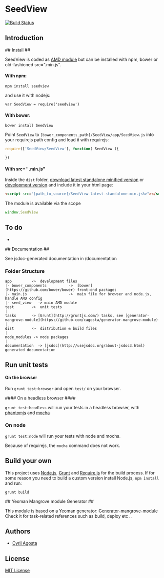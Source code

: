 # SeedView  
[![Build Status](https://secure.travis-ci.org/cagosta/SeedView.png?branch=master)](https://travis-ci.org/cagosta/SeedView)


## Introduction ##





## Install ##

SeedView is coded as [AMD module](http://requirejs.org/docs/whyamd.html) but can be installed with npm, bower or old-fashioned src=".min.js".

#### With npm: ####

```
npm install seedview
```

and use it with nodejs: 
```
var SeedView = require('seedview')
```

#### With bower: ####

``` 
bower install SeedView
```

Point `SeedView` to `[bower_components_path]/SeedView/app/SeedView.js` into your requirejs path config 
and load it with requirejs:  

```javascript
require(['SeedView/SeedView'], function( SeedView ){

})
```


#### With src=" .min.js" ####


Inside the `dist` folder, [download latest standalone minified version](https://raw.github.com/cagosta/SeedView/master/dist/SeedView-latest-standalone-min.js) or [development version](https://raw.github.com/cagosta/SeedView/master/dist/SeedView-latest-standalone.js) and include it in your html page:

```html
<script src="[path_to_source]/SeedView-latest-standalone-min.js%>"></script>
```

The module is available via the scope 

```javascript
window.SeedView
```

## To do ##

*  

## Documentation ##

See jsdoc-generated documentation in /documentation  

### Folder Structure ###

    app         ->  development files
    |- bower_components          ->  [bower](https://github.com/bower/bower) front-end packages
    |- main.js                   ->  main file for browser and node.js, handle AMD config
    |- seed_view   -> main AMD module
    test        ->  unit tests
    |
    tasks       -> [Grunt](http://gruntjs.com/) tasks, see [generator-mangrove-module](https://github.com/cagosta/generator-mangrove-module)
    |
    dist        ->  distribution & build files
    |
    node_modules -> node packages
    |
    documentation  -> [jsdoc](http://usejsdoc.org/about-jsdoc3.html) generated documentation 


## Run unit tests ##

#### On the browser ####

Run `grunt test:browser` and open `test/` on your browser.

#### On a headless browser ####

`grunt test:headless` will run your tests in a headless browser, with [phantomjs](http://phantomjs.org/) and [mocha](http://visionmedia.github.io/mocha/)

### On node ####

`grunt test:node` will run your tests with node and mocha.  

Because of requirejs, the `mocha` command does not work.


## Build your own ##

This project uses [Node.js](http://nodejs.org/), [Grunt](http://gruntjs.com/) and [Require.js](http://requirejs.org/docs/optimization.html) for the build process. If for some reason you need to build a custom version install Node.js, `npm install` and run:

    grunt build

## Yeoman Mangrove module Generator ##

This module is based on a [Yeoman](https://github.com/yeoman/yeoman/wiki/Getting-Started) generator: [Generator-mangrove-module](https://github.com/cagosta/generator-mangrove-module)  
Check it for task-related references such as build, deploy etc ..


## Authors ##
* [Cyril Agosta](https://github.com/cagosta)


## License ##

[MIT License](http://www.opensource.org/licenses/mit-license.php)


